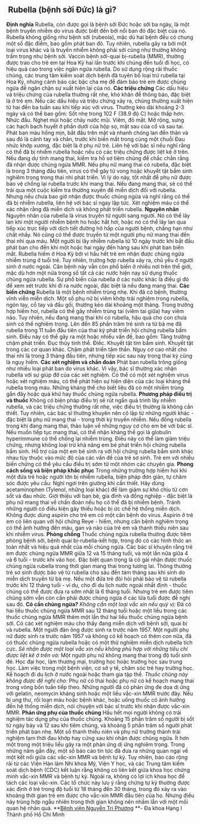 ## ️ Rubella (bệnh sởi Đức) là gì?

**Định nghĩa**
Rubella, còn được gọi là bệnh sởi Đức hoặc sởi ba ngày, là một bệnh truyền nhiễm do virus được biết đến bởi nổi ban đỏ đặc biệt của nó.
Rubella không giống như bệnh sởi (rubeola), mặc dù hai bệnh đều có chung một số đặc điểm, bao gồm phát ban đỏ. Tuy nhiên, rubella gây ra bởi một loại virus khác và là truyền nhiễm không phải sởi cũng như thường không trầm trọng như bệnh sởi.
Vaccin bệnh sởi-quai bị-rubella (MMR), thường được trao cho trẻ em tại Hoa Kỳ hai lần trước khi chúng đến tuổi đi học, có hiệu quả cao trong việc ngăn ngừa rubella. Do sử dụng rộng rãi thuốc chủng, các trung tâm kiểm soát dịch bệnh đã tuyên bố loại trừ rubella tại Hoa Kỳ, nhưng cảnh báo các bậc cha mẹ để đảm bảo trẻ em được chủng ngừa để ngăn chặn sự xuất hiện lại của nó.
**Các triệu chứng**
Các dấu hiệu và triệu chứng của rubella thường rất nhẹ, khó khăn để thông báo, đặc biệt là ở trẻ em. Nếu các dấu hiệu và triệu chứng xảy ra, chúng thường xuất hiện từ hai đến ba tuần sau khi tiếp xúc với virus. Thường kéo dài khoảng 2-3 ngày và có thể bao gồm:
Sốt nhẹ trong 102 F (38.9 độ C) hoặc thấp hơn.
Nhức đầu.
Nghẹt mũi hoặc chảy nước mũi.
Viêm, đỏ mắt.
Mở rộng, sưng các hạch bạch huyết ở phần dưới của hộp sọ, mặt sau của cổ và sau tai.
Phát ban màu hồng mịn, bắt đầu trên mặt và nhanh chóng lan đến thân và sau đó là cánh tay và chân, trước khi biến mất trong cùng một chuỗi
Đau nhức khớp xương, đặc biệt là ở phụ nữ trẻ.
Liên hệ với bác sĩ nếu nghĩ rằng có thể đã bị nhiễm rubella hoặc nếu có các triệu chứng được liệt kê ở trên.
Nếu đang dự tính mang thai, kiểm tra hồ sơ tiêm chủng để chắc chắn rằng đã nhận được chủng ngừa MMR. Nếu phụ nữ mang thai có rubella, đặc biệt là trong 3 tháng đầu tiên, virus có thể gây tử vong hoặc khuyết tật bẩm sinh nghiêm trọng trong thai nhi phát triển. Vì lý do này, tốt nhất để phụ nữ được bảo vệ chống lại rubella trước khi mang thai.
Nếu đang mang thai, sẽ có thể trải qua một cuộc kiểm tra thường xuyên để miễn dịch đối với rubella. Nhưng nếu chưa bao giờ nhận được thuốc chủng ngừa và nghĩ rằng có thể đã bị nhiễm rubella, liên hệ với bác sĩ ngay lập tức. Xét nghiệm máu có thể xác nhận rằng đã miễn dịch và không phát triển rubella.
**Nguyên nhân**
Nguyên nhân của rubella là virus truyền từ người sang người. Nó có thể lây lan khi một người nhiễm bệnh ho hoặc hắt hơi, hoặc nó có thể lây lan qua tiếp xúc trực tiếp với dịch tiết đường hô hấp của người bệnh, chẳng hạn như chất nhầy. Nó cũng có thể được truyền từ một người phụ nữ mang thai đến thai nhi qua máu. Một người bị lây nhiễm rubella từ 10 ngày trước khi bắt đầu phát ban cho đến khi một hoặc hai ngày đến hàng sau khi phát ban biến mất.
Rubella hiếm ở Hoa Kỳ bởi vì hầu hết trẻ em nhận được chủng ngừa nhiễm trùng ở tuổi trẻ. Tuy nhiên, trường hợp rubella xảy ra, chủ yếu ở người sinh ở nước ngoài.
Căn bệnh này vẫn còn phổ biến ở nhiều nơi trên thế giới, mặc dù hơn một nửa trong số tất cả các nước hiện nay sử dụng thuốc chủng ngừa rubella. Sự phổ biến của rubella ở các nước khác là điều gì đó để xem xét trước khi đi ra nước ngoài, đặc biệt là nếu đang mang thai.
**Các biến chứng**
Rubella là một bệnh nhiễm trùng nhẹ. Khi đã có bệnh, thường vĩnh viễn miễn dịch. Một số phụ nữ bị viêm khớp trải nghiệm trong rubella, ngón tay, cổ tay và đầu gối, thường kéo dài khoảng một tháng. Trong trường hợp hiếm hoi, rubella có thể gây nhiễm trùng tai (viêm tai giữa) hay viêm não.
Tuy nhiên, nếu đang mang thai khi có rubella, hậu quả cho con chưa sinh có thể nghiêm trọng. Lên đến 85 phần trăm trẻ sinh ra từ bà mẹ đã rubella trong 11 tuần đầu tiên của thai kỳ phát triển hội chứng rubella bẩm sinh. Điều này có thể gây ra một hoặc nhiều vấn đề, bao gồm:
Tăng trưởng chậm phát triển.
Đục thủy tinh thể.
Điếc.
Khuyết tật tim bẩm sinh.
Khuyết tật trong các cơ quan khác.
Chậm phát triển tâm thần.
Nguy cơ cao nhất cho thai nhi là trong 3 tháng đầu tiên, nhưng tiếp xúc sau này trong thai kỳ cũng là nguy hiểm.
**Các xét nghiệm và chẩn đoán**
Phát ban rubella trông giống như nhiều loại phát ban do virus khác. Vì vậy, bác sĩ thường xác nhận rubella với sự giúp đỡ của các xét nghiệm. Có thể có một xét nghiệm virus hoặc xét nghiệm máu, có thể phát hiện sự hiện diện của các loại kháng thể rubella trong máu. Những kháng thể cho biết liệu đã có một nhiễm trùng gần đây hoặc quá khứ hay thuốc chủng ngừa rubella.
**Phương pháp điều trị và thuốc**
Không có biện pháp điều trị sẽ rút ngắn quá trình lây nhiễm rubella, và các triệu chứng thường rất nhẹ, việc điều trị thường là không cần thiết. Tuy nhiên, các bác sĩ thường khuyên nên cô lập từ những người khác - đặc biệt là phụ nữ mang thai - trong thời kỳ truyền nhiễm.
Nếu đồng rubella trong khi đang mang thai, thảo luận về những nguy cơ cho em bé với bác sĩ. Nếu muốn tiếp tục mang thai, có thể nhận kháng thể gọi là globulin hyperimmune có thể chống lại nhiễm trùng. Điều này có thể làm giảm triệu chứng, nhưng không loại trừ khả năng em bé phát triển hội chứng rubella bẩm sinh.
Hỗ trợ của một em bé sinh ra với hội chứng rubella bẩm sinh khác nhau tùy thuộc vào mức độ của các vấn đề của trẻ sơ sinh. Trẻ em với nhiều biến chứng có thể yêu cầu điều trị sớm từ một nhóm các chuyên gia.
**Phong cách sống và biện pháp khắc phục**
Trong những trường hợp hiếm hoi khi một đứa trẻ hoặc người lớn bị nhiễm rubella, biện pháp đơn giản, tự chăm sóc được yêu cầu:
Nghỉ ngơi trên giường khi cần thiết.
Hãy dùng acetaminophen (Tylenol, những loại khác) để làm giảm sự khó chịu từ cơn sốt và đau nhức.
Giới thiệu với bạn bè, gia đình và đồng nghiệp - đặc biệt là phụ nữ mang thai về chẩn đoán nếu họ có thể đã bị nhiễm bệnh.
Tránh những người có điều kiện gây thiếu hoặc bị ức chế hệ thống miễn dịch.
Không được dùng aspirin cho trẻ em có một căn bệnh do virus. Aspirin ở trẻ em có liên quan với hội chứng Reye - hiếm, nhưng căn bệnh nghiêm trọng có thể ảnh hưởng đến máu, gan và não của trẻ em và thanh thiếu niên sau khi nhiễm virus.
**Phòng chống**
Thuốc chủng ngừa rubella thường được tiêm phòng bệnh sởi, bệnh quai bị-rubella-kết hợp, trong đó có các hình thức an toàn nhất và hiệu quả nhất của mỗi chủng ngừa. Các bác sĩ khuyên rằng trẻ em được chủng ngừa MMR giữa 12 và 15 tháng tuổi, và một lần nữa giữa 4 và 6 tuổi - trước khi vào học. Đặc biệt quan trọng là cô gái nhận được thuốc chủng ngừa rubella trong thời gian mang thai trong tương lai.
Thông thường trẻ sơ sinh được bảo vệ từ rubella cho sáu đến tám tháng sau khi sinh do miễn dịch truyền từ bà mẹ. Nếu một đứa trẻ đòi hỏi phải bảo vệ từ rubella trước khi 12 tháng tuổi - ví dụ, cho đi du lịch nước ngoài nhất định - thuốc chủng có thể được đưa ra sớm nhất là 6 tháng tuổi. Nhưng trẻ em được tiêm chủng sớm vẫn còn cần phải được chủng ngừa ở các lứa tuổi được đề nghị sau đó.
**Có cần chủng ngừa?**
_Không cần một loại vắc xin nếu quý vị:_
Đã có hai liều thuốc chủng ngừa MMR sau 12 tháng tuổi hoặc một liều trong các thuốc chủng ngừa MMR thêm một lần thứ hai liều thuốc chủng ngừa bệnh sởi.
Có các xét nghiệm máu cho thấy đang miễn dịch với bệnh sởi, quai bị và rubella.
Một người đàn ông được sinh ra trước năm 1957.
Một người phụ nữ được sinh ra trước năm 1957 và không có kế hoạch có thêm con nữa, đã có thuốc chủng ngừa rubella hoặc có một thử nghiệm miễn dịch rubella tích cực.
_Sẽ nhận được một loại vắc xin nếu không phù hợp với những tiêu chí được liệt kê ở trên và:_
Một người phụ nữ không mang thai trong độ tuổi sinh đẻ.
Học đại học, làm thương mại, trường học hoặc trường học sau trung học.
Làm việc trong một bệnh viện, cơ sở y tế, chăm sóc trẻ hay trường học.
Kế hoạch đi du lịch ở nước ngoài hoặc tham gia tập thể.
_Thuốc chủng này không được đề nghị cho:_
Phụ nữ có thai hoặc phụ nữ có kế hoạch mang thai trong vòng bốn tuần tiếp theo.
Những người đã có phản ứng đe dọa dị ứng với gelatin, neomycin kháng sinh hoặc một liều vắc-xin MMR trước đây.
Nếu bị ung thư, rối loạn máu hoặc bệnh khác, hoặc uống thuốc có ảnh hưởng đến hệ thống miễn dịch, nói chuyện với bác sĩ trước khi nhận được vắc-xin MMR.
**Phản ứng phụ của thuốc chủng**
Hầu hết mọi người không có trải nghiệm tác dụng phụ của thuốc chủng. Khoảng 15 phần trăm số người bị sốt từ ngày bảy và 12 sau khi tiêm chủng, và khoảng 5 phần trăm số người phát triển phát ban nhẹ. Một số thanh thiếu niên và phụ nữ trưởng thành trải nghiệm tạm thời đau khớp hay cứng sau khi nhận được chủng ngừa. Ít hơn một trong một triệu liều gây ra một phản ứng dị ứng nghiêm trọng.
Trong những năm gần đây, một số báo cáo tin tức đã đưa ra những quan ngại về một kết nối giữa các vắc-xin MMR và bệnh tự kỷ. Tuy nhiên, báo cáo rộng rãi từ các Viện Hàn lâm Nhi khoa Mỹ, Viện Y học, và các Trung tâm kiểm soát dịch bệnh (CDC) kết luận rằng không có liên kết giữa khoa học chứng minh vắc-xin MMR và bệnh tự kỷ. Ngoài ra, không có lợi ích khoa học để tách các loại vắc-xin. Các tổ chức này lưu ý rằng chứng tự kỷ thường được xác định ở trẻ trong độ tuổi từ 18 tháng đến 30 tháng, trong đó xảy ra vào khoảng thời gian trẻ em được cho vắc-xin MMR đầu tiên của họ. Nhưng điều này trùng hợp ngẫu nhiên trong thời gian không nên nhầm lẫn với một mối quan hệ nhân quả.
**[Bệnh viện Nguyễn Tri Phương](https://bvnguyentriphuong.com.vn/) **- Đa khoa Hạng I Thành phố Hồ Chí Minh

